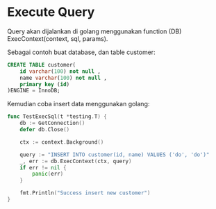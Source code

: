 # Execute Query
Query akan dijalankan di golang menggunakan function (DB) ExecContext(context, sql, params).

Sebagai contoh buat database, dan table customer:
```sql
CREATE TABLE customer(
    id varchar(100) not null ,
    name varchar(100) not null ,
    primary key (id)
)ENGINE = InnoDB;
```
Kemudian coba insert data menggunakan golang:
```go
func TestExecSql(t *testing.T) {
	db := GetConnection()
	defer db.Close()

	ctx := context.Background()

	query := "INSERT INTO customer(id, name) VALUES ('do', 'do')"
	_, err := db.ExecContext(ctx, query)
	if err != nil {
		panic(err)
	}

	fmt.Println("Success insert new customer")
}
```